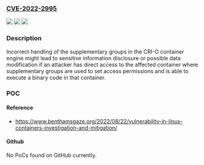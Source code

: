 ### [CVE-2022-2995](https://cve.mitre.org/cgi-bin/cvename.cgi?name=CVE-2022-2995)
![](https://img.shields.io/static/v1?label=Product&message=cri-o&color=blue)
![](https://img.shields.io/static/v1?label=Version&message=n%2Fa&color=blue)
![](https://img.shields.io/static/v1?label=Vulnerability&message=CWE-284&color=brighgreen)

### Description

Incorrect handling of the supplementary groups in the CRI-O container engine might lead to sensitive information disclosure or possible data modification if an attacker has direct access to the affected container where supplementary groups are used to set access permissions and is able to execute a binary code in that container.

### POC

#### Reference
- https://www.benthamsgaze.org/2022/08/22/vulnerability-in-linux-containers-investigation-and-mitigation/

#### Github
No PoCs found on GitHub currently.

